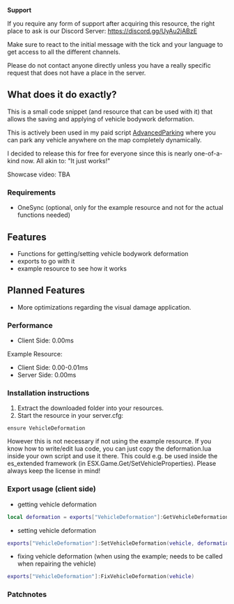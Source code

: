 
**Support**

If you require any form of support after acquiring this resource, the right place to ask is our 
Discord Server: https://discord.gg/UyAu2jABzE

Make sure to react to the initial message with the tick and your language to get access to all 
the different channels.

Please do not contact anyone directly unless you have a really specific request that does not 
have a place in the server.


## What does it do exactly?

This is a small code snippet (and resource that can be used with it) that allows the saving and 
applying of vehicle bodywork deformation.

This is actively been used in my paid script [AdvancedParking](https://forum.cfx.re/t/release-advancedparking-prevents-despawns/2099582) where you can park any vehicle 
anywhere on the map completely dynamically.

I decided to release this for free for everyone since this is nearly one-of-a-kind now. All akin 
to: "It just works!"

Showcase video: TBA


### Requirements

- OneSync (optional, only for the example resource and not for the actual functions needed)


## Features

- Functions for getting/setting vehicle bodywork deformation
- exports to go with it
- example resource to see how it works


## Planned Features

- More optimizations regarding the visual damage application.


### Performance

- Client Side: 0.00ms

Example Resource:
- Client Side: 0.00-0.01ms
- Server Side: 0.00ms


### Installation instructions

1. Extract the downloaded folder into your resources.
2. Start the resource in your server.cfg:
```
ensure VehicleDeformation
```
However this is not necessary if not using the example resource. If you know how to write/edit lua 
code, you can just copy the deformation.lua inside your own script and use it there. This could e.g. 
be used inside the es_extended framework (in ESX.Game.Get/SetVehicleProperties).
Please always keep the license in mind!


### Export usage (client side)

- getting vehicle deformation
```lua
local deformation = exports["VehicleDeformation"]:GetVehicleDeformation(vehicle)
```

- setting vehicle deformation
```lua
exports["VehicleDeformation"]:SetVehicleDeformation(vehicle, deformation)
```

- fixing vehicle deformation (when using the example; needs to be called when repairing the vehicle)
```lua
exports["VehicleDeformation"]:FixVehicleDeformation(vehicle)
```


### Patchnotes
